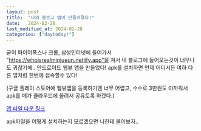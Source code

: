 ```yaml
---
layout: post
title:  "나의 블로그 앱이 만들어졌다!"
date:   2024-02-28
last_modified_at: 2024-02-28
categories: ["daytoday!"]
---
```


굳이 파이어폭스나 크롬, 삼성인터넷에 들어가서 "https://whoisrealminjueun.netlify.app"을 쳐서 내 블로그에 들어오는것이 너무나도 귀찮기에..
안드로이드 웹뷰 앱을 만들었다! apk를 설치하면 언제 어디서든 여하 다른 앱처럼 한번에 접속할수 있다!

(구글 플레이 스토어에 웹뷰앱을 등록하기엔 너무 어렵고, 수수료 3만원도 아까워서 apk를 메가 클라우드에 올려서 공유토록 하겠다.)

<a href="https://mega.nz/file/sL9QyRCa#Fk2D86LNPFbgXLYgFEbztoxZisk8EsxaIpF2v9z8l_I" style="color: blue; text-decoration: underline;">앱 파일 다운 링크</a>

apk파일을 어떻게 설치하는지 모르겠으면 나한테 물어보자..
